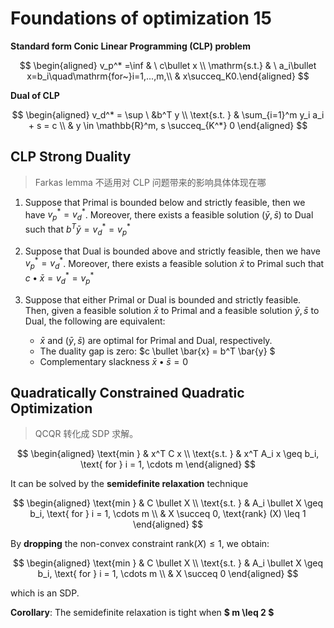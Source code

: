 # Foundations of optimization 15

**Standard form Conic Linear Programming (CLP) problem**

$$
\begin{aligned}
v_p^* =\inf & \ c\bullet x \\
\mathrm{s.t.} & \ a_i\bullet x=b_i\quad\mathrm{for~}i=1,...,m,\\
& x\succeq_K0.\end{aligned}
$$

**Dual of CLP**

$$
\begin{aligned}
    v_d^* = \sup \  &b^T y \\
    \text{s.t. } & \sum_{i=1}^m y_i a_i + s = c \\
    & y \in \mathbb{R}^m, s \succeq_{K^*} 0
\end{aligned}
$$

## CLP Strong Duality

> Farkas lemma 不适用对 CLP 问题带来的影响具体体现在哪

1. Suppose that Primal is bounded below and strictly feasible, then we have $v_p^* = v_d^*$. Moreover, there exists a feasible solution $(\bar{y},\bar{s})$ to Dual such that $b^T \bar{y} = v_d^* = v_p^*$

2. Suppose that Dual is bounded above and strictly feasible, then we have $v_p^* = v_d^*$. Moreover, there exists a feasible solution $\bar{x}$ to Primal such that $c \bullet \bar{x} = v_d^* = v_p^*$

3. Suppose that either Primal or Dual is bounded and strictly feasible. Then, given a feasible solution $\bar{x}$ to Primal and a feasible solution $\bar{y},\bar{s}$ to Dual, the following are equivalent:

    - $\bar{x}$ and $(\bar{y},\bar{s})$ are optimal for Primal and Dual, respectively.
    - The duality gap is zero: $c \bullet \bar{x} = b^T \bar{y} $
    - Complementary slackness $\bar{x} \bullet \bar{s} = 0$

## Quadratically Constrained Quadratic Optimization

> QCQR 转化成 SDP 求解。

$$
\begin{aligned}
    \text{min } & x^T C x \\ 
    \text{s.t. } & x^T A_i x \geq b_i, \text{ for } i = 1, \cdots m
\end{aligned}
$$

It can be solved by the **semidefinite relaxation** technique

$$
\begin{aligned}
    \text{min } & C \bullet X \\
    \text{s.t. } & A_i \bullet X \geq b_i,  \text{ for } i = 1, \cdots m \\
    & X \succeq 0,  \text{rank} (X) \leq 1
\end{aligned}
$$

By **dropping** the non-convex constraint $\text{rank}(X) \leq 1$, we obtain:

$$
\begin{aligned}
    \text{min } & C \bullet X \\
    \text{s.t. } & A_i \bullet X \geq b_i,  \text{ for } i = 1, \cdots m \\
    & X \succeq 0
\end{aligned}
$$

which is an SDP.

**Corollary**: The semidefinite relaxation is tight when **$ m \leq 2 $**
